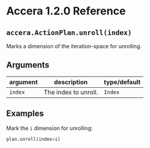 [//]: # (Project: Accera)
[//]: # (Version: 1.2.0)

# Accera 1.2.0 Reference

## `accera.ActionPlan.unroll(index)`
Marks a dimension of the iteration-space for unrolling.

## Arguments
argument | description | type/default
--- | --- | ---
`index` | The index to unroll. | `Index`

## Examples

Mark the `i` dimension for unrolling:

```python
plan.unroll(index=i)
```


<div style="page-break-after: always;"></div>
